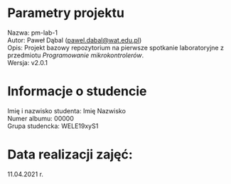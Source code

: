 # Parametry projektu
Nazwa:  pm-lab-1  
Autor:  Paweł Dąbal (pawel.dabal@wat.edu.pl)  
Opis:   Projekt bazowy repozytorium na pierwsze spotkanie laboratoryjne z przedmiotu *Programowanie mikrokontrolerów*.  
Wersja: v2.0.1  

# Informacje o studencie
Imię i nazwisko studenta:   Imię Nazwisko  
Numer albumu:               00000  
Grupa studencka:            WELE19xyS1 

# Data realizacji zajęć:
11.04.2021 r.  
